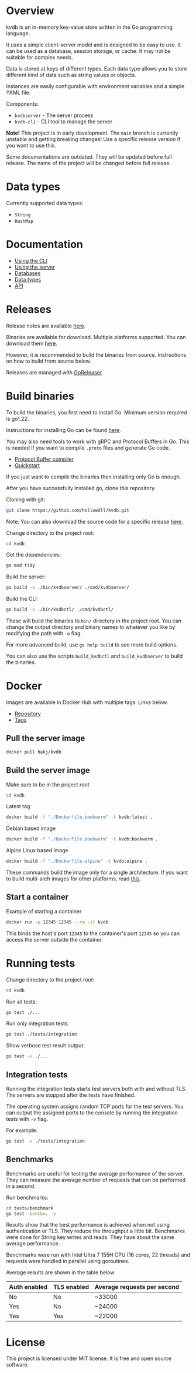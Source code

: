 # Overview
kvdb is an in-memory key-value store written in the Go programming language.

It uses a simple client-server model and is designed to be easy to use. It can be used as a database, session storage, or cache. It may not be suitable for complex needs.

Data is stored at keys of different types. Each data type allows you to store different kind of data such as string values or objects.

Instances are easily configurable with environment variables and a simple YAML file.

Components:
- `kvdbserver` - The server process
- `kvdb-cli` - CLI tool to manage the server
  
**Note!** This project is in early development. The `main` branch is currently unstable and getting breaking changes! Use a specific release version if you want to use this.

Some documentations are outdated. They will be updated before full release. The name of the project will be changed before full release.

# Data types

Currently supported data types:
- `String`
- `HashMap`

# Documentation

- [Using the CLI](./docs/kvdb-cli.md)
- [Using the server](./docs/kvdbserver.md)
- [Databases](./docs/databases.md)
- [Data types](./docs/datatypes.md)
- [API](./docs/api.md)

# Releases

Release notes are available [here](./docs/changelog/).

Binaries are available for download. Multiple platforms supported. You can download them [here](https://github.com/hollowdll/kvdb/releases).

However, it is recommended to build the binaries from source. Instructions on how to build from source below.

Releases are managed with [GoReleaser](https://goreleaser.com/).

# Build binaries

To build the binaries, you first need to install Go. Minimum version required is go1.22.

Instructions for installing Go can be found [here](https://go.dev/doc/install).

You may also need tools to work with gRPC and Protocol Buffers in Go. This is needed if you want to compile `.proto` files and generate Go code.

- [Protocol Buffer compiler](https://github.com/protocolbuffers/protobuf#protobuf-compiler-installation)
- [Quickstart](https://grpc.io/docs/languages/go/quickstart/)

If you just want to compile the binaries then installing only Go is enough.

After you have successfully installed go, clone this repository.

Cloning with git:
```sh
git clone https://github.com/hollowdll/kvdb.git
```

Note: You can also download the source code for a specific release [here](https://github.com/hollowdll/kvdb/releases).

Change directory to the project root:
```sh
cd kvdb
```

Get the dependencies:
```sh
go mod tidy
```

Build the server:
```sh
go build -o ./bin/kvdbserver/ ./cmd/kvdbserver/
```

Build the CLI:
```sh
go build -o ./bin/kvdbctl/ ./cmd/kvdbctl/
```

These will build the binaries to `bin/` directory in the project root. You can change the output directory and binary names to whatever you like by modifying the path with `-o` flag.

For more advanced build, use `go help build` to see more build options.

You can also use the scripts `build_kvdbctl` and `build_kvdbserver` to build the binaries.

# Docker

Images are available in Docker Hub with multiple tags. Links below.

- [Repository](https://hub.docker.com/r/hakj/kvdb)
- [Tags](https://hub.docker.com/r/hakj/kvdb/tags)

## Pull the server image

```sh
docker pull hakj/kvdb
```

## Build the server image

Make sure to be in the project root
```sh
cd kvdb
```
Latest tag
```sh
docker build -f "./Dockerfile.bookworm" -t kvdb:latest .
```
Debian based image
```sh
docker build -f "./Dockerfile.bookworm" -t kvdb:bookworm .
```
Alpine Linux based image
```sh
docker build -f "./Dockerfile.alpine" -t kvdb:alpine .
```

These commands build the image only for a single architecture. If you want to build multi-arch images for other platforms, read [this](https://docs.docker.com/build/building/multi-platform/).

## Start a container

Example of starting a container
```sh
docker run -p 12345:12345 --rm -it kvdb
```
This binds the host's port `12345` to the container's port `12345` so you can access the server outside the container.

# Running tests

Change directory to the project root:
```sh
cd kvdb
```

Run all tests:
```sh
go test ./...
```

Run only integration tests:
```sh
go test ./tests/integration
```

Show verbose test result output:
```sh
go test -v ./...
```

## Integration tests

Running the integration tests starts test servers both with and without TLS. The servers are stopped after the tests have finished. 

The operating system assigns random TCP ports for the test servers. You can output the assigned ports to the console by running the integration tests with `-v` flag.

For example:
```sh
go test -v ./tests/integration
```

## Benchmarks

Benchmarks are useful for testing the average performance of the server. They can measure the average number of requests that can be performed in a second.

Run benchmarks:
```sh
cd tests/benchmark
go test -bench=. -v
```

Results show that the best performance is achieved when not using authentication or TLS. They reduce the throughput a little bit. Benchmarks were done for String key writes and reads. They have about the same average performance.

Benchmarks were run with Intel Ultra 7 155H CPU (16 cores, 22 threads) and requests were handled in parallel using goroutines.

Average results are shown in the table below

Auth enabled | TLS enabled | Average requests per second
-------------|-------------|----------------------------
No           | No          | ~33000
Yes          | No          | ~24000
Yes          | Yes         | ~22000

# License

This project is licensed under MIT license. It is free and open source software.
